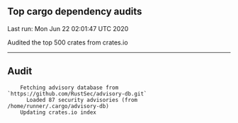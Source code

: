 Top cargo dependency audits
----


Last run:   Mon Jun 22 02:01:47 UTC 2020

Audited the top 500 crates from crates.io

----

## Audit

```
    Fetching advisory database from `https://github.com/RustSec/advisory-db.git`
      Loaded 87 security advisories (from /home/runner/.cargo/advisory-db)
    Updating crates.io index
```
